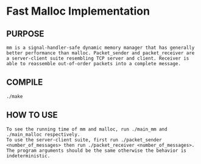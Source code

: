# Fast Malloc Implementation

## PURPOSE
	mm is a signal-handler-safe dynamic memory manager that has generally better performance than malloc. Packet_sender and packet_receiver are a server-client suite resembling TCP server and client. Receiver is able to reassemble out-of-order packets into a complete message.
	
## COMPILE
	./make
	
## HOW TO USE
	To see the running time of mm and malloc, run ./main_mm and ./main_malloc respectively. 
	To use the server-client suite, first run ./packet_sender <number_of_messages> then run ./packet_receiver <number_of_messages>. The program arguments should be the same otherwise the behavior is indeterministic. 
